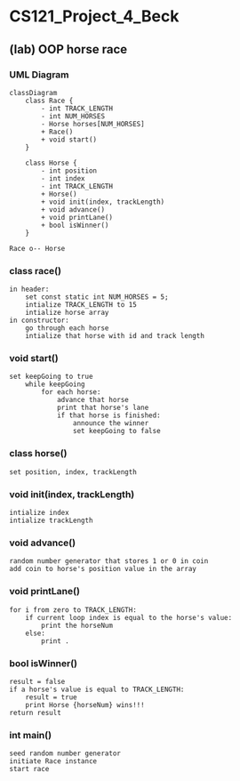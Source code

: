 # CS121_Project_4_Beck
## (lab) OOP horse race

### UML Diagram
```mermaid
classDiagram
    class Race {
        - int TRACK_LENGTH
        - int NUM_HORSES
        - Horse horses[NUM_HORSES]
        + Race()
        + void start()
    }

    class Horse {
        - int position
        - int index
        - int TRACK_LENGTH
        + Horse()
        + void init(index, trackLength) 
        + void advance()
        + void printLane()
        + bool isWinner()
    }

Race o-- Horse
```

### class race()
```
in header:
    set const static int NUM_HORSES = 5;
    intialize TRACK_LENGTH to 15
    intialize horse array
in constructor:
    go through each horse
    intialize that horse with id and track length
```

### void start()
```
set keepGoing to true
    while keepGoing
        for each horse:
            advance that horse
            print that horse's lane
            if that horse is finished:
                announce the winner
                set keepGoing to false
```

### class horse()
```
set position, index, trackLength
```

### void init(index, trackLength)
```
intialize index
intialize trackLength
```

### void advance()
```
random number generator that stores 1 or 0 in coin
add coin to horse's position value in the array
```

### void printLane()
```
for i from zero to TRACK_LENGTH:
    if current loop index is equal to the horse's value:
        print the horseNum
    else:
        print .
```

### bool isWinner()
```
result = false
if a horse's value is equal to TRACK_LENGTH:
    result = true
    print Horse {horseNum} wins!!!
return result
```

### int main()
```
seed random number generator
initiate Race instance
start race
```